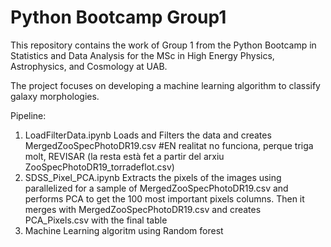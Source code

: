 # Python Bootcamp Group1
This repository contains the work of Group 1 from the Python Bootcamp in Statistics and Data Analysis for the MSc in High Energy Physics, Astrophysics, and Cosmology at UAB. 


The project focuses on developing a machine learning algorithm to classify galaxy morphologies. 


Pipeline:

1. LoadFilterData.ipynb Loads and Filters the data and creates MergedZooSpecPhotoDR19.csv #EN realitat no funciona, perque triga molt, REVISAR (la resta està fet a partir del arxiu ZooSpecPhotoDR19_torradeflot.csv)
2. SDSS_Pixel_PCA.ipynb Extracts the pixels of the images using parallelized  for a sample of MergedZooSpecPhotoDR19.csv and performs PCA to get the 100 most important pixels columns. Then it merges with MergedZooSpecPhotoDR19.csv and creates PCA_Pixels.csv with the final table
3. Machine Learning algoritm using Random forest 
